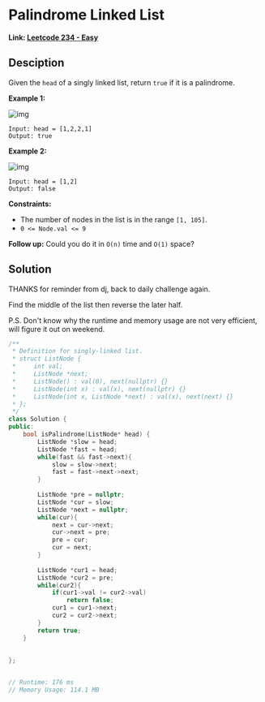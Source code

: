 # Palindrome Linked List

**Link: [Leetcode 234 - Easy](https://leetcode.com/problems/palindrome-linked-list/)**



## Desciption

Given the `head` of a singly linked list, return `true` if it is a palindrome.

 

**Example 1:**

![img](https://assets.leetcode.com/uploads/2021/03/03/pal1linked-list.jpg)

```
Input: head = [1,2,2,1]
Output: true
```

**Example 2:**

![img](https://assets.leetcode.com/uploads/2021/03/03/pal2linked-list.jpg)

```
Input: head = [1,2]
Output: false
```

 

**Constraints:**

- The number of nodes in the list is in the range `[1, 105]`.
- `0 <= Node.val <= 9`

 

**Follow up:** Could you do it in `O(n)` time and `O(1)` space?



## Solution

THANKS for reminder from dj, back to daily challenge again.

Find the middle of the list then reverse the later half.

P.S. Don't know why the runtime and memory usage are not very efficient, will figure it out on weekend.

```c++
/**
 * Definition for singly-linked list.
 * struct ListNode {
 *     int val;
 *     ListNode *next;
 *     ListNode() : val(0), next(nullptr) {}
 *     ListNode(int x) : val(x), next(nullptr) {}
 *     ListNode(int x, ListNode *next) : val(x), next(next) {}
 * };
 */
class Solution {
public:
    bool isPalindrome(ListNode* head) {        
        ListNode *slow = head;
        ListNode *fast = head;
        while(fast && fast->next){
            slow = slow->next;
            fast = fast->next->next;
        }
        
        ListNode *pre = nullptr;
        ListNode *cur = slow;
        ListNode *next = nullptr;
        while(cur){
            next = cur->next;
            cur->next = pre;
            pre = cur;
            cur = next;
        }
        
        ListNode *cur1 = head;
        ListNode *cur2 = pre;
        while(cur2){
            if(cur1->val != cur2->val)
                return false;
            cur1 = cur1->next;
            cur2 = cur2->next;
        }
        return true;
    }
    
    
};


// Runtime: 176 ms
// Memory Usage: 114.1 MB
```

